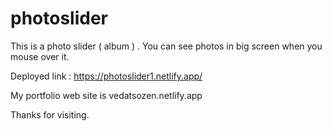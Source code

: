 # photoslider
This is a photo slider ( album ) . You can see photos in big screen when you mouse over it.

Deployed link : https://photoslider1.netlify.app/

My portfolio web site is vedatsozen.netlify.app

Thanks for visiting.
